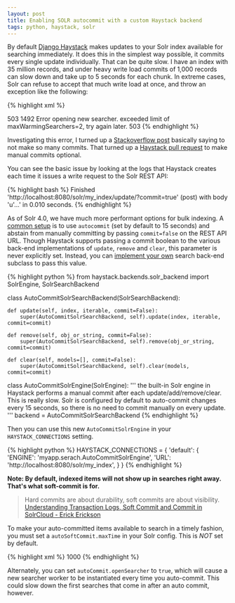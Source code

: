 ```yaml
---
layout: post
title: Enabling SOLR autocommit with a custom Haystack backend
tags: python, haystack, solr
---
```


By default [Django Haystack](http://haystacksearch.org/) makes updates to your Solr index available for
searching immediately. It does this in the simplest way possible, it commits every single update individually.
That can be quite slow. I have an index with 35 million records, and under heavy write load commits of 1,000
records can slow down and take up to 5 seconds for each chunk. In extreme cases, Solr can refuse to accept
that much write load at once, and throw an exception like the following:

{% highlight xml %}
<?xml version="1.0" encoding="UTF-8"?>
<response>
    <lst name="responseHeader">
        <int name="status">503</int>
        <int name="QTime">1492</int>
    </lst>
    <lst name="error">
        <str name="msg">Error opening new searcher. exceeded limit of maxWarmingSearchers=2, try again later.</str>
        <int name="code">503</int>
    </lst>
</response>
{% endhighlight %}

Investigating this error, I turned up a [Stackoverflow post](http://stackoverflow.com/questions/7512945/solr-error-opening-new-searcher-exceeded-limit-of-maxwarmingsearchers-2-try)
basically saying to not make so many commits. That turned up a [Haystack pull request](https://github.com/toastdriven/django-haystack/pull/624)
to make manual commits optional.

You can see the basic issue by looking at the logs that Haystack creates each time it issues a write request to the
Solr REST API:

{% highlight bash %}
Finished 'http://localhost:8080/solr/my_index/update/?commit=true' (post) with body 'u'<add>...' in 0.010 seconds.
{% endhighlight %}

As of Solr 4.0, we have much more performant options for bulk indexing. A [common setup](http://wiki.apache.org/solr/NearRealtimeSearch)
is to use `autocommit` (set by default to 15 seconds) and abstain from manually committing by passing `commit=false` on
the REST API URL. Though Haystack supports passing a commit boolean to the various back-end implementations of `update`,
`remove` and `clear`, this parameter is never explicitly set. Instead, you can [implement your own](http://www.wellfireinteractive.com/blog/custom-haystack-elasticsearch-backend/)
search back-end subclass to pass this value.


{% highlight python %}
from haystack.backends.solr_backend import SolrEngine, SolrSearchBackend


class AutoCommitSolrSearchBackend(SolrSearchBackend):

    def update(self, index, iterable, commit=False):
        super(AutoCommitSolrSearchBackend, self).update(index, iterable, commit=commit)

    def remove(self, obj_or_string, commit=False):
        super(AutoCommitSolrSearchBackend, self).remove(obj_or_string, commit=commit)

    def clear(self, models=[], commit=False):
        super(AutoCommitSolrSearchBackend, self).clear(models, commit=commit)


class AutoCommitSolrEngine(SolrEngine):
    ''' the built-in Solr engine in Haystack performs a manual commit after each update/add/remove/clear. This
    is really slow. Solr is configured by default to auto-commit changes every 15 seconds, so there is no need to
    commit manually on every update.
    '''
    backend = AutoCommitSolrSearchBackend
{% endhighlight %}

Then you can use this new `AutoCommitSolrEngine` in your `HAYSTACK_CONNECTIONS` setting.

{% highlight python %}
HAYSTACK_CONNECTIONS = {
     'default': {
         'ENGINE': 'myapp.serach.AutoCommitSolrEngine',
         'URL': 'http://localhost:8080/solr/my_index',
     }
}
{% endhighlight %}

**Note: By default, indexed items will not show up in searches right away. That's what soft-commit is for.**

> Hard commits are about durability, soft commits are about visibility. [Understanding Transaction Logs, Soft Commit and Commit in SolrCloud - Erick Erickson](http://searchhub.org/2013/08/23/understanding-transaction-logs-softcommit-and-commit-in-sorlcloud/)

To make your auto-committed items available to search in a timely fashion, you must set a `autoSoftCommit.maxTime`
in your Solr config. This is *NOT* set by default.

{% highlight xml %}
    <!-- softAutoCommit is like autoCommit except it causes a
         'soft' commit which only ensures that changes are visible
         but does not ensure that data is synced to disk.  This is
         faster and more near-realtime friendly than a hard commit.
      -->
    <autoSoftCommit>
      <maxTime>1000</maxTime>
    </autoSoftCommit>
{% endhighlight %}

Alternately, you can set `autoCommit.openSearcher` to `true`, which will cause a new searcher worker to be instantiated
every time you auto-commit. This could slow down the first searches that come in after an auto commit, however.
